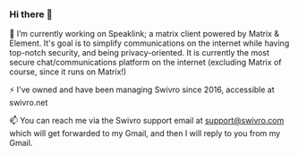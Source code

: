 ### Hi there 👋
🔭 I’m currently working on Speaklink; a matrix client powered by Matrix & Element. It's goal is to simplify communications on the internet while having top-notch security, and being privacy-oriented. It is currently the most secure chat/communications platform on the internet (excluding Matrix of course, since it runs on Matrix!)

⚡ I've owned and have been managing Swivro since 2016, accessible at swivro.net

📫 You can reach me via the Swivro support email at support@swivro.com which will get forwarded to my Gmail, and then I will reply to you from my Gmail.
<!--
**kasperireland/kasperireland** is a ✨ _special_ ✨ repository because its `README.md` (this file) appears on your GitHub profile.

Here are some ideas to get you started:

- 🔭 I’m currently working on ...
- 🌱 I’m currently learning ...
- 👯 I’m looking to collaborate on ...
- 🤔 I’m looking for help with ...
- 💬 Ask me about ...
- 📫 How to reach me: ...
- 😄 Pronouns: ...
- ⚡ Fun fact: ...
-->
